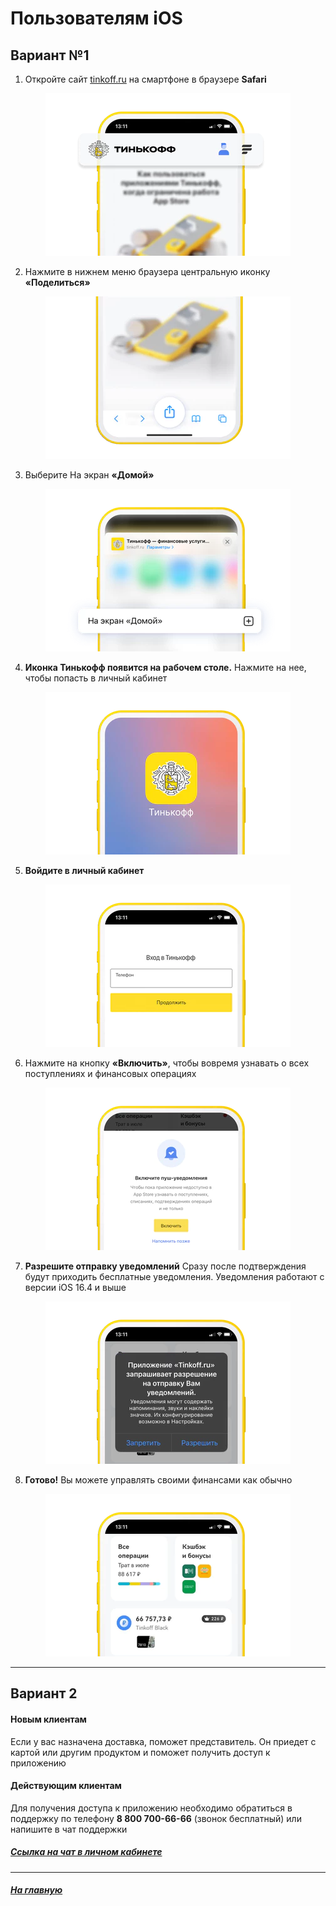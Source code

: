 # Пользователям iOS

## Вариант №1
1. Откройте сайт [tinkoff.ru](https://tinkoff.ru/) на смартфоне в браузере **Safari**

<p align="center">
  <img src="./images/ios_1.webp">
</p>

2. Нажмите в нижнем меню браузера центральную иконку **«Поделиться»**

<p align="center">
  <img src="./images/ios_2.webp">
</p>

3. Выберите На экран **«Домой»**

<p align="center">
  <img src="./images/ios_3.webp">
</p>

4. **Иконка Тинькофф появится на рабочем столе.** Нажмите на нее, чтобы попасть в личный кабинет

<p align="center">
  <img src="./images/ios_4.webp">
</p>

5. **Войдите в личный кабинет**

<p align="center">
  <img src="./images/ios_5.webp">
</p>

6. Нажмите на кнопку **«Включить»**, чтобы вовремя узнавать о всех поступлениях и финансовых операциях

<p align="center">
  <img src="./images/ios_6.webp">
</p>

7. **Разрешите отправку уведомлений**
    Сразу после подтверждения будут приходить бесплатные уведомления. Уведомления работают с версии iOS 16.4 и выше

<p align="center">
  <img src="./images/ios_7.webp">
</p>

8. **Готово!** Вы можете управлять своими финансами как обычно
<p align="center">
  <img src="./images/ios_8.webp">
</p>

___

## Вариант 2
#### Новым клиентам

Если у вас назначена доставка, поможет представитель.
Он приедет с картой или другим продуктом и поможет получить доступ к приложению


#### Действующим клиентам

Для получения доступа к приложению необходимо обратиться в поддержку по телефону **8 800 700-66-66** (звонок бесплатный) или напишите в чат поддержки

##### [Ссылка на чат в личном кабинете ](https://www.tinkoff.ru/mybank/?openChat=bank&chatMessage=%D0%A5%D0%BE%D1%87%D1%83%20%D0%BD%D0%B0%D0%B7%D0%BD%D0%B0%D1%87%D0%B8%D1%82%D1%8C%20%D0%B2%D1%81%D1%82%D1%80%D0%B5%D1%87%D1%83%20%D0%B4%D0%BB%D1%8F%20%D1%83%D1%81%D1%82%D0%B0%D0%BD%D0%BE%D0%B2%D0%BA%D0%B8%20%D0%BF%D1%80%D0%B8%D0%BB%D0%BE%D0%B6%D0%B5%D0%BD%D0%B8%D1%8F&sendMessage)

___

##### [На главную](readme.md)